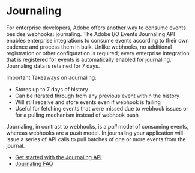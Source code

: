 # Journaling 

For enterprise developers, Adobe offers another way to consume events besides webhooks: journaling. 
The Adobe I/O Events Journaling API enables enterprise integrations to consume events according 
to their own cadence and process them in bulk. 
Unlike webhooks, no additional registration or other configuration is required; 
every enterprise integration that is registered for events is automatically enabled for journaling. 
Journaling data is retained for 7 days.

Important Takeaways on Journaling:
- Stores up to 7 days of history
- Can be iterated through from any previous event within the history
- Will still receive and store events even if webhook is failing
- Useful for fetching events that were missed due to webhook issues or for a pulling mechanism instead of webhook push

Journaling, in contrast to webhooks, is a _pull_ model of consuming events, whereas webhooks are a _push_ model. 
In journaling your application will issue a series of API calls to pull batches of one or more events from the journal.

* [Get started with the Journaling API](./api/journaling_api.md)
* [Journaling FAQ](../support/faq.md#journaling-faq)